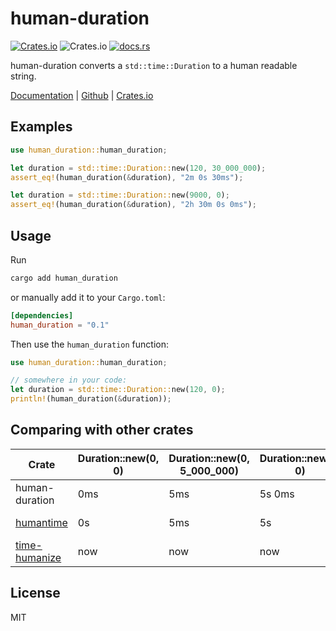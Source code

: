 # human-duration

[![Crates.io](https://img.shields.io/crates/d/human-duration)](https://crates.io/crates/human-duration)
![Crates.io](https://img.shields.io/crates/l/human-duration)
[![docs.rs](https://img.shields.io/docsrs/human-duration)](https://docs.rs/human-duration)

human-duration converts a `std::time::Duration` to a human readable string.

[Documentation](https://docs.rs/human-duration) | [Github](https://github.com/cars10/human-duration) | [Crates.io](https://crates.io/crates/human-duration)

## Examples

```rust
use human_duration::human_duration;

let duration = std::time::Duration::new(120, 30_000_000);
assert_eq!(human_duration(&duration), "2m 0s 30ms");

let duration = std::time::Duration::new(9000, 0);
assert_eq!(human_duration(&duration), "2h 30m 0s 0ms");
```

## Usage

Run 

```bash
cargo add human_duration
```

or manually add it to your `Cargo.toml`:

```toml
[dependencies]
human_duration = "0.1"
```

Then use the `human_duration` function:

```rust
use human_duration::human_duration;

// somewhere in your code:
let duration = std::time::Duration::new(120, 0);
println!(human_duration(&duration));
```

## Comparing with other crates

| Crate          | Duration::new(0, 0) | Duration::new(0, 5_000_000) | Duration::new(5, 0) | Duration::new(34_536_000, 0) | Duration::new(86_400, 337_000_000) |
|----------------|---------------------|-----------------------------|---------------------|------------------------------|------------------------------------|
| human-duration | 0ms                 | 5ms                         | 5s 0ms              | 1y 1mon 4d 7h 20m 0s 0ms     | 1d 0h 0m 0s 337ms                  |
| [humantime](https://crates.io/crates/humantime)      | 0s                  | 5ms                         | 5s                  | 1year 1month 4days 46m 24s   | 1day 337ms                         |
|[ time-humanize](https://crates.io/crates/time-humanize)  | now                 | now                         | now                 | in a year                    | in a day                           |

## License

MIT